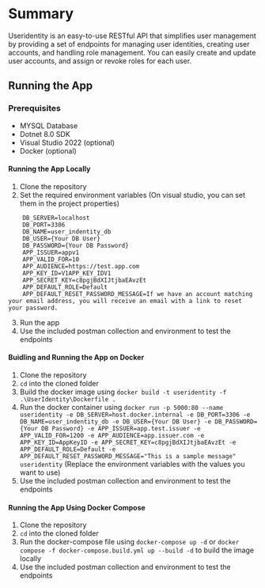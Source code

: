 # Summary 
Useridentity is an easy-to-use RESTful API that simplifies user management by providing a set of endpoints for managing user identities, creating user accounts, and handling role management. You can easily create and update user accounts, and assign or revoke roles for each user. 

## Running the App
### Prerequisites
- MYSQL Database 
- Dotnet 8.0 SDK
- Visual Studio 2022 (optional)
- Docker (optional)

#### Running the App Locally
1. Clone the repository
2. Set the required environment variables (On visual studio, you can set them in the project properties)
   
```
    DB_SERVER=localhost
    DB_PORT=3306
    DB_NAME=user_indentity_db
    DB_USER={Your DB User}
    DB_PASSWORD={Your DB Password}
    APP_ISSUER=appv1
    APP_VALID_FOR=10
    APP_AUDIENCE=https://test.app.com
    APP_KEY_ID=V1APP_KEY_IDV1
    APP_SECRET_KEY=c8pgjBdXIJtjbaEAvzEt
    APP_DEFAULT_ROLE=Default
    APP_DEFAULT_RESET_PASSWORD_MESSAGE=If we have an account matching your email address, you will receive an email with a link to reset your password.
```

3. Run the app
4. Use the included postman collection and environment to test the endpoints

#### Buidling and Running the App on Docker
1. Clone the repository
2. `cd` into the cloned folder
3. Build the docker image using `docker build -t useridentity -f .\UserIdentity\Dockerfile .`
4. Run the docker container using `docker run -p 5000:80 --name useridentity -e DB_SERVER=host.docker.internal -e DB_PORT=3306 -e DB_NAME=user_indentity_db -e DB_USER={Your DB User} -e DB_PASSWORD={Your DB Password} -e APP_ISSUER=app.test.issuer -e APP_VALID_FOR=1200 -e APP_AUDIENCE=app.issuer.com -e APP_KEY_ID=AppKeyID -e APP_SECRET_KEY=c8pgjBdXIJtjbaEAvzEt -e APP_DEFAULT_ROLE=Default -e APP_DEFAULT_RESET_PASSWORD_MESSAGE="This is a sample message" useridentity` (Replace the environment variables with the values you want to use)
5. Use the included postman collection and environment to test the endpoints

#### Running the App Using Docker Compose
1. Clone the repository
2. `cd` into the cloned folder
3. Run the docker-compose file using `docker-compose up -d` or `docker compose -f docker-compose.build.yml up --build -d` to build the image locally
4. Use the included postman collection and environment to test the endpoints


